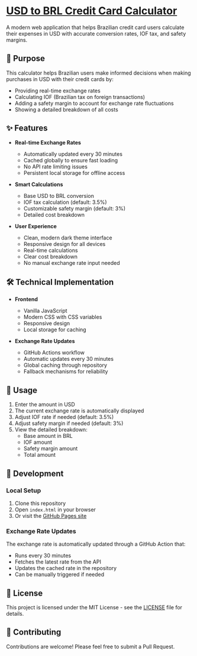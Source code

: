 # [USD to BRL Credit Card Calculator](https://cedipengineering.github.io/USD2BRL_CreditCard_Calculator/)

A modern web application that helps Brazilian credit card users calculate their expenses in USD with accurate conversion rates, IOF tax, and safety margins.

## 🎯 Purpose

This calculator helps Brazilian users make informed decisions when making purchases in USD with their credit cards by:
- Providing real-time exchange rates
- Calculating IOF (Brazilian tax on foreign transactions)
- Adding a safety margin to account for exchange rate fluctuations
- Showing a detailed breakdown of all costs

## ✨ Features

- **Real-time Exchange Rates**
  - Automatically updated every 30 minutes
  - Cached globally to ensure fast loading
  - No API rate limiting issues
  - Persistent local storage for offline access

- **Smart Calculations**
  - Base USD to BRL conversion
  - IOF tax calculation (default: 3.5%)
  - Customizable safety margin (default: 3%)
  - Detailed cost breakdown

- **User Experience**
  - Clean, modern dark theme interface
  - Responsive design for all devices
  - Real-time calculations
  - Clear cost breakdown
  - No manual exchange rate input needed

## 🛠️ Technical Implementation

- **Frontend**
  - Vanilla JavaScript
  - Modern CSS with CSS variables
  - Responsive design
  - Local storage for caching

- **Exchange Rate Updates**
  - GitHub Actions workflow
  - Automatic updates every 30 minutes
  - Global caching through repository
  - Fallback mechanisms for reliability

## 🚀 Usage

1. Enter the amount in USD
2. The current exchange rate is automatically displayed
3. Adjust IOF rate if needed (default: 3.5%)
4. Adjust safety margin if needed (default: 3%)
5. View the detailed breakdown:
   - Base amount in BRL
   - IOF amount
   - Safety margin amount
   - Total amount

## 🔧 Development

### Local Setup
1. Clone this repository
2. Open `index.html` in your browser
3. Or visit the [GitHub Pages site](https://cedipengineering.github.io/USD2BRL_CreditCard_Calculator/)

### Exchange Rate Updates
The exchange rate is automatically updated through a GitHub Action that:
- Runs every 30 minutes
- Fetches the latest rate from the API
- Updates the cached rate in the repository
- Can be manually triggered if needed

## 📝 License

This project is licensed under the MIT License - see the [LICENSE](LICENSE) file for details.

## 🤝 Contributing

Contributions are welcome! Please feel free to submit a Pull Request.
